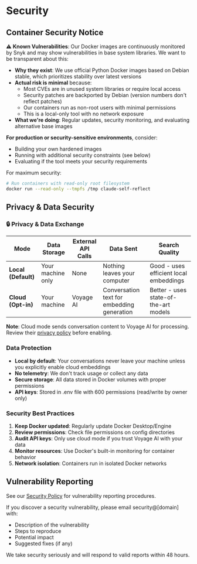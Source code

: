 # Security

## Container Security Notice
⚠️ **Known Vulnerabilities**: Our Docker images are continuously monitored by Snyk and may show vulnerabilities in base system libraries. We want to be transparent about this:

- **Why they exist**: We use official Python Docker images based on Debian stable, which prioritizes stability over latest versions
- **Actual risk is minimal** because:
  - Most CVEs are in unused system libraries or require local access
  - Security patches are backported by Debian (version numbers don't reflect patches)
  - Our containers run as non-root users with minimal permissions
  - This is a local-only tool with no network exposure
- **What we're doing**: Regular updates, security monitoring, and evaluating alternative base images

**For production or security-sensitive environments**, consider:
- Building your own hardened images
- Running with additional security constraints (see below)
- Evaluating if the tool meets your security requirements

For maximum security:
```bash
# Run containers with read-only root filesystem
docker run --read-only --tmpfs /tmp claude-self-reflect
```

## Privacy & Data Security

### 🔒 Privacy & Data Exchange

| Mode | Data Storage | External API Calls | Data Sent | Search Quality |
|------|--------------|-------------------|-----------|----------------|
| **Local (Default)** | Your machine only | None | Nothing leaves your computer | Good - uses efficient local embeddings |
| **Cloud (Opt-in)** | Your machine | Voyage AI | Conversation text for embedding generation | Better - uses state-of-the-art models |

**Note**: Cloud mode sends conversation content to Voyage AI for processing. Review their [privacy policy](https://www.voyageai.com/privacy) before enabling.

### Data Protection
- **Local by default**: Your conversations never leave your machine unless you explicitly enable cloud embeddings
- **No telemetry**: We don't track usage or collect any data
- **Secure storage**: All data stored in Docker volumes with proper permissions
- **API keys**: Stored in .env file with 600 permissions (read/write by owner only)

### Security Best Practices
1. **Keep Docker updated**: Regularly update Docker Desktop/Engine
2. **Review permissions**: Check file permissions on config directories
3. **Audit API keys**: Only use cloud mode if you trust Voyage AI with your data
4. **Monitor resources**: Use Docker's built-in monitoring for container behavior
5. **Network isolation**: Containers run in isolated Docker networks

## Vulnerability Reporting

See our [Security Policy](../SECURITY.md) for vulnerability reporting procedures.

If you discover a security vulnerability, please email security@[domain] with:
- Description of the vulnerability
- Steps to reproduce
- Potential impact
- Suggested fixes (if any)

We take security seriously and will respond to valid reports within 48 hours.